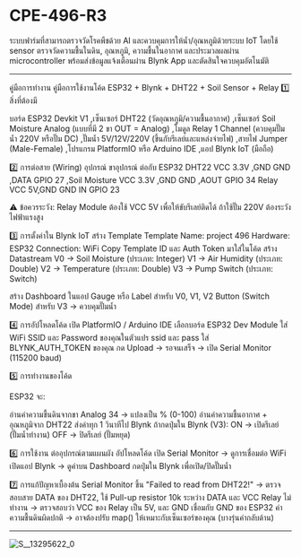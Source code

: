 # CPE-496-R3
ระบบฟาร์มที่สามารถตรวจวัดโรคพืชด้วย AI และควบคุมการให้น้ำ/อุณหภูมิด้วยระบบ IoT โดยใช้ sensor ตรวจวัดความชื้นในดิน, อุณหภูมิ, ความชื้นในอากาศ และประมวลผลผ่าน microcontroller พร้อมส่งข้อมูลแจ้งเตือนผ่าน Blynk App และตัดสินใจควบคุมอัตโนมัติ

______________________________________________________________________________________________________________________________________________________

คู่มือการทำงาน
คู่มือการใช้งานโค้ด ESP32 + Blynk + DHT22 + Soil Sensor + Relay
1️⃣ สิ่งที่ต้องมี

บอร์ด ESP32 Devkit V1 ,เซ็นเซอร์ DHT22 (วัดอุณหภูมิ/ความชื้นอากาศ) ,เซ็นเซอร์ Soil Moisture Analog (แบบที่มี 2 ขา OUT = Analog)
,โมดูล Relay 1 Channel (ควบคุมปั๊มน้ำ 220V หรือปั๊ม DC) ,ปั๊มน้ำ 5V/12V/220V (ขึ้นกับรีเลย์และแหล่งจ่ายไฟ)
,สายไฟ Jumper (Male-Female) ,โปรแกรม PlatformIO หรือ Arduino IDE ,แอป Blynk IoT (มือถือ)

2️⃣ การต่อสาย (Wiring)
อุปกรณ์	ขาอุปกรณ์	ต่อกับ ESP32
DHT22	VCC	3.3V ,GND	GND ,DATA	GPIO 27 ,Soil Moisture	VCC	3.3V ,GND	GND ,AOUT	GPIO 34
Relay	VCC	5V,GND	GND IN	GPIO 23

⚠️ ข้อควรระวัง:
Relay Module ต้องใช้ VCC 5V เพื่อให้ขับรีเลย์ติดได้
ถ้าใช้ปั๊ม 220V ต้องระวังไฟฟ้าแรงสูง

3️⃣ การตั้งค่าใน Blynk IoT
สร้าง Template
Template Name: project 496
Hardware: ESP32
Connection: WiFi
Copy Template ID และ Auth Token มาใส่ในโค้ด
สร้าง Datastream
V0 → Soil Moisture (ประเภท: Integer)
V1 → Air Humidity (ประเภท: Double)
V2 → Temperature (ประเภท: Double)
V3 → Pump Switch (ประเภท: Switch)

สร้าง Dashboard ในแอป
Gauge หรือ Label สำหรับ V0, V1, V2
Button (Switch Mode) สำหรับ V3 → ควบคุมปั๊มน้ำ

4️⃣ การอัปโหลดโค้ด
เปิด PlatformIO / Arduino IDE
เลือกบอร์ด ESP32 Dev Module
ใส่ WiFi SSID และ Password ของคุณในตัวแปร ssid และ pass
ใส่ BLYNK_AUTH_TOKEN ของคุณ
กด Upload → รอจนเสร็จ → เปิด Serial Monitor (115200 baud)

5️⃣ การทำงานของโค้ด

ESP32 จะ:

อ่านค่าความชื้นดินจากขา Analog 34 → แปลงเป็น % (0-100)
อ่านค่าความชื้นอากาศ + อุณหภูมิจาก DHT22
ส่งค่าทุก 1 วินาทีไป Blynk
ถ้ากดปุ่มใน Blynk (V3):
ON → เปิดรีเลย์ (ปั๊มน้ำทำงาน)
OFF → ปิดรีเลย์ (ปั๊มหยุด)

6️⃣ การใช้งาน
ต่ออุปกรณ์ตามแผนผัง
อัปโหลดโค้ด
เปิด Serial Monitor → ดูการเชื่อมต่อ WiFi
เปิดแอป Blynk → ดูค่าบน Dashboard
กดปุ่มใน Blynk เพื่อเปิด/ปิดปั๊มน้ำ

7️⃣ การแก้ปัญหาเบื้องต้น
Serial Monitor ขึ้น "Failed to read from DHT22!"
→ ตรวจสอบสาย DATA ของ DHT22, ใช้ Pull-up resistor 10k ระหว่าง DATA และ VCC
Relay ไม่ทำงาน
→ ตรวจสอบว่า VCC ของ Relay เป็น 5V, และ GND เชื่อมกับ GND ของ ESP32
ค่าความชื้นดินผิดปกติ
→ อาจต้องปรับ map() ให้เหมาะกับเซ็นเซอร์ของคุณ (บางรุ่นค่ากลับด้าน)

______________________________________________________________________________________________________________________________________________________
![S__13295622_0](https://github.com/user-attachments/assets/f8e9c550-8473-4fad-a43e-cf9cc1b02293)
